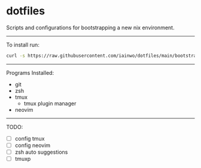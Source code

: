 # dotfiles

Scripts and configurations for bootstrapping a new nix environment.

___

To install run:

```bash
curl -s https://raw.githubusercontent.com/iainwo/dotfiles/main/bootstrap.sh | bash
```
___

Programs Installed:
- git
- zsh
- tmux
  - tmux plugin manager
- neovim

___

TODO:

- [ ] config tmux
- [ ] config neovim
- [ ] zsh auto suggestions
- [ ] tmuxp
